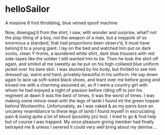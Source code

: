 # helloSailor
A massive 8 foot throbbing, blue veined spoof machine

Now, disengag’d from the shirt, I saw, with wonder and surprise, what? not the play-thing of a boy, not the weapon of a man, but a maypole of so enormous a standard, that had proportions been observ’d, it must have belong’d to a young giant.
I lay on the bed and watched him put on dark socks, clean Y-fronts, a laundered white shirt, dark blue trousers with red side-tapes like the soldier I still wanted him to be. Then he took the shirt off again, and smiled at me sweetly as he put on his high-collared blue uniform jacket over his bare skin. I was stunned by his body, but thrilled to see him dressed up, warm and hard, privately beautiful in his uniform. He say down again to lace up soft-soled black shoes, and leant over me before going and kissed me with a charming assumed air, as if I were a country girl with whom he had enjoyed a night of passion before riding off to join his regiment at dawn
It was the best of times, it was the worst of times. I was making some mince-meat with the legs of lamb I found int the green hopper behind Woolworths. Unfortunately, as I was naked & as my penis bore an uncanny resemblance to these legs of lamb I found myself in excruciating pain & losing quite a lot of blood (possibly jizz too). I tried to go & find help but of course I was trapped. My once pleasure giving member had finally betrayed me & unless I severed it could very well bring about my demise....
